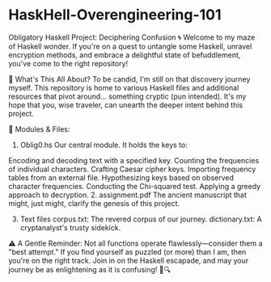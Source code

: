 # HaskHell-Overengineering-101

Obligatory Haskell Project: Deciphering Confusion 🌀
Welcome to my maze of Haskell wonder. If you're on a quest to untangle some Haskell, unravel encryption methods, and embrace a delightful state of befuddlement, you've come to the right repository!

🤨 What's This All About?
To be candid, I'm still on that discovery journey myself. This repository is home to various Haskell files and additional resources that pivot around... something cryptic (pun intended). It's my hope that you, wise traveler, can unearth the deeper intent behind this project.

📜 Modules & Files:
1. Oblig0.hs
Our central module. It holds the keys to:

Encoding and decoding text with a specified key.
Counting the frequencies of individual characters.
Crafting Caesar cipher keys.
Importing frequency tables from an external file.
Hypothesizing keys based on observed character frequencies.
Conducting the Chi-squared test.
Applying a greedy approach to decryption.
2. assignment.pdf
The ancient manuscript that might, just might, clarify the genesis of this project.

3. Text files
corpus.txt: The revered corpus of our journey.
dictionary.txt: A cryptanalyst's trusty sidekick.

⚠️ A Gentle Reminder:
Not all functions operate flawlessly—consider them a "best attempt." If you find yourself as puzzled (or more) than I am, then you're on the right track. Join in on the Haskell escapade, and may your journey be as enlightening as it is confusing! 🌌🔍

